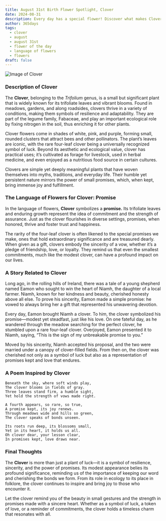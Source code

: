 ```yaml
---
title: August 31st Birth Flower Spotlight, Clover
date: 2024-08-31
description: Every day has a special flower! Discover what makes Clover unique as today’s birth flower and its symbolic meaning.
author: 365days
tags:
  - clover
  - august
  - august 31st
  - flower of the day
  - language of flowers
  - flowers
draft: false
---
```


![Image of Clover](https://cdn.pixabay.com/photo/2018/10/23/19/10/clover-3768689_1280.jpg#center)


### Description of Clover

The **Clover**, belonging to the _Trifolium_ genus, is a small but significant plant that is widely known for its trifoliate leaves and vibrant blooms. Found in meadows, gardens, and along roadsides, clovers thrive in a variety of conditions, making them symbols of resilience and adaptability. They are part of the legume family, Fabaceae, and play an important ecological role by fixing nitrogen in the soil, thus enriching it for other plants.

Clover flowers come in shades of white, pink, and purple, forming small, rounded clusters that attract bees and other pollinators. The plant’s leaves are iconic, with the rare four-leaf clover being a universally recognized symbol of luck. Beyond its aesthetic and ecological value, clover has practical uses; it’s cultivated as forage for livestock, used in herbal medicine, and even enjoyed as a nutritious food source in certain cultures.

Clovers are simple yet deeply meaningful plants that have woven themselves into myths, traditions, and everyday life. Their humble yet persistent nature mirrors the power of small promises, which, when kept, bring immense joy and fulfillment.

### The Language of Flowers for Clover: Promise

In the language of flowers, **Clover** symbolizes a **promise.** Its trifoliate leaves and enduring growth represent the idea of commitment and the strength of assurance. Just as the clover flourishes in diverse settings, promises, when honored, thrive and foster trust and happiness.

The rarity of the four-leaf clover is often likened to the special promises we make, ones that hold extraordinary significance and are treasured dearly. When given as a gift, clovers embody the sincerity of a vow, whether it’s a pledge of friendship, love, or loyalty. They remind us that even the smallest commitments, much like the modest clover, can have a profound impact on our lives.

### A Story Related to Clover

Long ago, in the rolling hills of Ireland, there was a tale of a young shepherd named Eamon who sought to win the heart of Niamh, the daughter of a local farmer. Niamh, known for her kindness and beauty, cherished honesty above all else. To prove his sincerity, Eamon made a simple promise: he vowed to always bring her a gift that represented his unwavering devotion.

Every day, Eamon brought Niamh a clover. To him, the clover symbolized his promise—modest yet steadfast, just like his love. On one fateful day, as he wandered through the meadow searching for the perfect clover, he stumbled upon a rare four-leaf clover. Overjoyed, Eamon presented it to Niamh, saying, “This is the sign of my unbreakable promise to you.”

Moved by his sincerity, Niamh accepted his proposal, and the two were married under a canopy of clover-filled fields. From then on, the clover was cherished not only as a symbol of luck but also as a representation of promises kept and love that endures.

### A Poem Inspired by Clover

```
Beneath the sky, where soft winds play,  
The clover blooms in fields of gray.  
Three leaves stand firm, a humble sight,  
Yet hold the strength of vows made right.  

A fourth appears, so rare, so true,  
A promise kept, its joy renews.  
Through meadows wide and hills so green,  
The clover speaks of bonds unseen.  

Its roots run deep, its blossoms small,  
Yet in its heart, it holds us all.  
Oh clover dear, your lesson clear,  
In promises kept, love draws near.  
```

### Final Thoughts

The **Clover** is more than just a plant of luck—it is a symbol of resilience, sincerity, and the power of promises. Its modest appearance belies its profound significance, reminding us of the importance of keeping our word and cherishing the bonds we form. From its role in ecology to its place in folklore, the clover continues to inspire and bring joy to those who encounter it.

Let the clover remind you of the beauty in small gestures and the strength in promises made with a sincere heart. Whether as a symbol of luck, a token of love, or a reminder of commitments, the clover holds a timeless charm that resonates with all.


